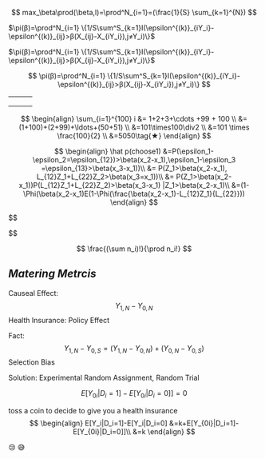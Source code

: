 $$
max_\beta\prod(\beta,l)=\prod^N_{i=1}=(\frac{1}{S} \sum_{k=1}^{N})
$$

$\pi(β)=\prod^N_{i=1} \{1/S\sum^S_{k=1}I(\epsilon^{(k)}_{iY_i}-\epsilon^{(k)}_{ij}>β(X_{ij}-X_{iY_i}),j≠Y_i)\}$

$\pi(β)=\prod^N_{i=1} \{1/S\sum^S_{k=1}I(\epsilon^{(k)}_{iY_i}-\epsilon^{(k)}_{ij}>β(X_{ij}-X_{iY_i}),j≠Y_i)\}$




$$
\pi(β)=\prod^N_{i=1} \{1/S\sum^S_{k=1}I(\epsilon^{(k)}_{iY_i}-\epsilon^{(k)}_{ij}>β(X_{ij}-X_{iY_i}),j≠Y_i)\}
$$


|      |      |      |
| ---- | ---- | ---- |
|      |      |      |
|      |      |      |
|      |      |      |

$$
\begin{align}
\sum_{i=1}^{100} i &= 1+2+3+\cdots +99 + 100 \\
&=(1+100)+(2+99)+\ldots+(50+51) \\
&=101\times100\div2 \\
&=101 \times \frac{100}{2} \\
&=5050\tag{★}
\end{align}
$$


$$
\begin{align}
\hat p(choose1) &=P(\epsilon_1-\epsilon_2=\epsilon_{12})>\beta(x_2-x_1),\epsilon_1-\epsilon_3 =\epsilon_{13}>\beta(x_3-x_1))\\
&= P(Z_1>\beta(x_2-x_1), L_{12}Z_1+L_{22}Z_2>\beta(x_3=x_1))\\
&= P(Z_1>\beta(x_2-x_1))P(L_{12}Z_1+L_{22}Z_2)>\beta(x_3-x_1) |Z_1>\beta(x_2-x_1)\\
&=(1-\Phi(\beta(x_2-x_1)E(1-\Phi(\frac{\beta(x_2-x_1)-L_{12}Z_1}{L_{22}}))
\end{align}
$$





$$

$$

$$
\frac{(\sum n_i)!}{\prod n_i!}
$$

## *Matering Metrcis*

Causeal  Effect: 
$$
Y_{1,N}-Y_{0,N}
$$
Health Insurance: Policy Effect 

Fact:
$$
Y_{1,N}-Y_{0,S}=(Y_{1,N}-Y_{0,N})+(Y_{0,N}-Y_{0,S})
$$
Selection Bias

Solution: Experimental Random Assignment, Random Trial

$$
E[Y_{0i}|D_i=1]-E[Y_{0i}|D_i=0]]=0
$$

toss a coin to decide to give you a health insurance 
$$
\begin{align}
E[Y_i|D_i=1]-E[Y_i|D_i=0]
&=k+E[Y_{0i}|D_i=1]-E[Y_{0i}|D_i=0]]\\
&=k
\end{align}
$$







:cry: :sweat_smile: